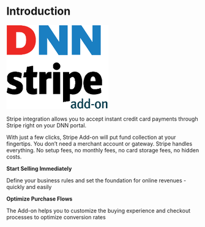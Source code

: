 # Introduction 


![](assets/logo.jpg)


Stripe integration allows you to accept instant credit card payments through Stripe right on your DNN portal.

With just a few clicks, Stripe Add-on will put fund collection at your fingertips. You don’t need a merchant account or gateway. Stripe handles everything. No setup fees, no monthly fees, no card storage fees, no hidden costs.

**Start Selling Immediately**

Define your business rules and set the foundation for online revenues - quickly and easily

**Optimize Purchase Flows**

The Add-on helps you to customize the buying experience and checkout processes to optimize conversion rates
